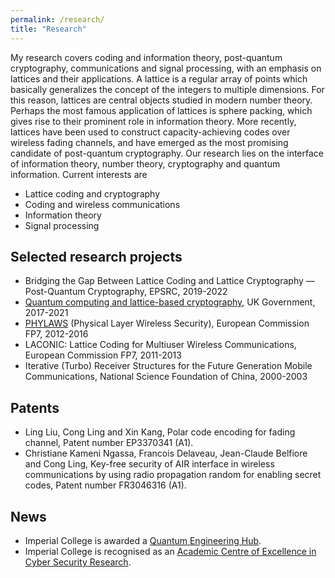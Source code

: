 ```yaml
---
permalink: /research/
title: "Research"
---
```


My research covers coding and information theory, post-quantum cryptography, communications and signal processing, with an emphasis on lattices and their applications. A lattice is a regular array of points which basically generalizes the concept of the integers to multiple dimensions. For this reason, lattices are central objects studied in modern number theory. Perhaps the most famous application of lattices is sphere packing, which gives rise to their prominent role in information theory. More recently, lattices have been used to construct capacity-achieving codes over wireless fading channels, and have emerged as the most promising candidate of post-quantum cryptography. Our research lies on the interface of information theory, number theory, cryptography and quantum information. Current interests are

- Lattice coding and cryptography
- Coding and wireless communications
- Information theory
- Signal processing

## Selected research projects

- Bridging the Gap Between Lattice Coding and Lattice Cryptography — Post-Quantum Cryptography, EPSRC, 2019-2022
- [Quantum computing and lattice-based cryptography](https://www.imperial.ac.uk/security-institute/research/cyber/quantum-computing-and-lattice-based-cryptography/), UK Government, 2017-2021
- [PHYLAWS](http://www.phylaws-ict.org/) (Physical Layer Wireless Security), European Commission FP7, 2012-2016
- LACONIC: Lattice Coding for Multiuser Wireless Communications, European Commission FP7, 2011-2013
- Iterative (Turbo) Receiver Structures for the Future Generation Mobile Communications, National Science Foundation of China, 2000-2003

## Patents

- Ling Liu, Cong Ling and Xin Kang, Polar code encoding for fading channel, Patent number EP3370341 (A1).
- Christiane Kameni Ngassa, Francois Delaveau, Jean-Claude Belfiore and Cong Ling, Key-free security of AIR interface in wireless communications by using radio propagation random for enabling secret codes, Patent number FR3046316 (A1).

## News

- Imperial College is awarded a [Quantum Engineering Hub](https://www.imperial.ac.uk/quantum-systems-engineering-hub/).
- Imperial College is recognised as an [Academic Centre of Excellence in Cyber Security Research](http://www.gchq.gov.uk/Press/Pages/Cyber-Security-Research-Centres-of-Excellence.aspx).
